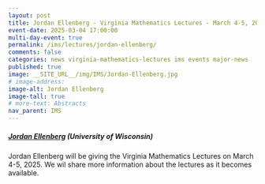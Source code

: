 ```yaml
---
layout: post
title: Jordan Ellenberg - Virginia Mathematics Lectures - March 4-5, 2025
event-date: 2025-03-04 17:00:00
multi-day-event: true
permalink: /ims/lectures/jordan-ellenberg/
comments: false
categories: news virginia-mathematics-lectures ims events major-news
published: true
image: __SITE_URL__/img/IMS/Jordan-Ellenberg.jpg
# image-address:
image-alt: Jordan Ellenberg
image-tall: true
# more-text: Abstracts
nav_parent: IMS
---
```



<h5 class="mt-1 mb-1"><a href="https://people.math.wisc.edu/~ellenberg/">Jordan Ellenberg</a> (University of Wisconsin)</h5>


Jordan Ellenberg will be giving the Virginia Mathematics Lectures on March 4-5, 2025.
We wil share more information about the lectures as it becomes available.

<!--more-->
